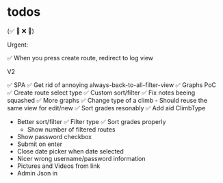 
# todos
(✅ 🚧 ❌ 🧱)

Urgent:

✅  When you press create route, redirect to log view

V2

✅ SPA
✅ Get rid of annoying always-back-to-all-filter-view
✅ Graphs PoC
✅ Create route select type
✅ Custom sort/filter
✅ Fix notes beeing squashed
✅ More graphs
✅ Change type of a climb
        - Should reuse the same view for edit/new
✅ Sort grades resonably
✅ Add aid ClimbType
* Better sort/filter
    ✅ Filter type
    ✅ Sort grades properly
    - Show number of filtered routes
* Show password checkbox
* Submit on enter
* Close date picker when date selected
* Nicer wrong username/password information
* Pictures and Videos from link
* Admin Json in